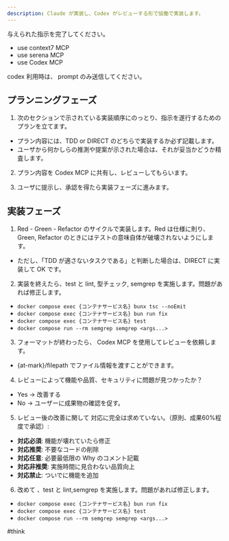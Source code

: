 ```yaml
---
description: Claude が実装し、Codex がレビューする形で協働で実装します。
---
```


与えられた指示を完了してください。

- use context7 MCP
- use serena MCP
- use Codex MCP

codex 利用時は、 prompt のみ送信してください。

## プランニングフェーズ

1. 次のセクションで示されている実装順序にのっとり、指示を遂行するためのプランを立てます。
  - プラン内容には、TDD or DIRECT のどちらで実装するか必ず記載します。
  - ユーザから何かしらの推測や提案が示された場合は、それが妥当かどうか精査します。

2. プラン内容を Codex MCP に共有し、レビューしてもらいます。

3. ユーザに提示し、承認を得たら実装フェーズに進みます。

## 実装フェーズ

1. Red - Green - Refactor のサイクルで実装します。Red は仕様に則り、Green, Refactor のときにはテストの意味自体が破壊されないようにします。
  - ただし、「TDD が適さないタスクである」と判断した場合は、DIRECT に実装して OK です。

2. 実装を終えたら、test と lint, 型チェック, semgrep を実施します。問題があれば修正します。
  - `docker compose exec {コンテナサービス名} bunx tsc --noEmit`
  - `docker compose exec {コンテナサービス名} bun run fix`
  - `docker compose exec {コンテナサービス名} test`
  - `docker compose run --rm semgrep semgrep <args...>`

3. フォーマットが終わったら、 Codex MCP を使用してレビューを依頼します。
  - {at-mark}/filepath でファイル情報を渡すことができます。

4. レビューによって機能や品質、セキュリティに問題が見つかったか？
  - Yes
    -> 改善する
  - No
    -> ユーザーに成果物の確認を促す。

5. レビュー後の改善に関して
対応に完全は求めていない。（原則、成果60%程度で承認）:

- **対応必須**: 機能が壊れていたら修正
- **対応推奨**: 不要なコードの削除
- **対応任意**: 必要最低限の Why のコメント記載
- **対応非推奨**: 実施時間に見合わない品質向上
- **対応禁止**: ついでに機能を追加

6. 改めて 、test と lint,semgrep を実施します。問題があれば修正します。
  - `docker compose exec {コンテナサービス名} bun run fix`
  - `docker compose exec {コンテナサービス名} test`
  - `docker compose run --rm semgrep semgrep <args...>`

#think
